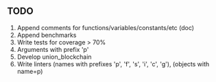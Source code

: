 ## TODO 

1. Append comments for functions/variables/constants/etc (doc)
2. Append benchmarks
3. Write tests for coverage > 70%
4. Arguments with prefix 'p'
5. Develop union_blockchain
6. Write linters (names with prefixes 'p', 'f', 's', 'i', 'c', 'g'), (objects with name=p)
